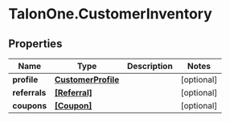 # TalonOne.CustomerInventory

## Properties

Name | Type | Description | Notes
------------ | ------------- | ------------- | -------------
**profile** | [**CustomerProfile**](CustomerProfile.md) |  | [optional] 
**referrals** | [**[Referral]**](Referral.md) |  | [optional] 
**coupons** | [**[Coupon]**](Coupon.md) |  | [optional] 


